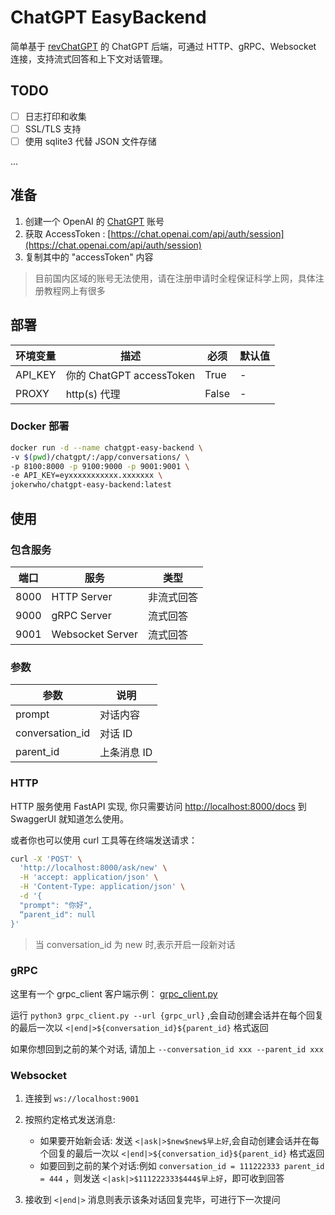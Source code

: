 # ChatGPT EasyBackend

简单基于 [revChatGPT](https://github.com/acheong08/ChatGPT) 的 ChatGPT 后端，可通过 HTTP、gRPC、Websocket 连接，支持流式回答和上下文对话管理。

## TODO

- [ ] 日志打印和收集
- [ ] SSL/TLS 支持
- [ ] 使用 sqlite3 代替 JSON 文件存储

...

## 准备

1. 创建一个 OpenAI 的 [ChatGPT](https://chat.openai.com/) 账号
2. 获取 AccessToken : [https://chat.openai.com/api/auth/session](https://chat.openai.com/api/auth/session)
3. 复制其中的 "accessToken" 内容

> 目前国内区域的账号无法使用，请在注册申请时全程保证科学上网，具体注册教程网上有很多

## 部署

| 环境变量 | 描述                     | 必须  | 默认值 |
| -------- | ------------------------ | ----- | ------ |
| API_KEY  | 你的 ChatGPT accessToken | True  | -      |
| PROXY    | http(s) 代理             | False | -      |

### Docker 部署

```sh
docker run -d --name chatgpt-easy-backend \
-v $(pwd)/chatgpt/:/app/conversations/ \
-p 8100:8000 -p 9100:9000 -p 9001:9001 \
-e API_KEY=eyxxxxxxxxxxx.xxxxxxx \
jokerwho/chatgpt-easy-backend:latest
```

## 使用

### 包含服务

| 端口 | 服务             | 类型       |
| ---- | ---------------- | ---------- |
| 8000 | HTTP Server      | 非流式回答 |
| 9000 | gRPC Server      | 流式回答   |
| 9001 | Websocket Server | 流式回答   |

### 参数

| 参数            | 说明        |
| --------------- | ----------- |
| prompt          | 对话内容    |
| conversation_id | 对话 ID     |
| parent_id       | 上条消息 ID |

### HTTP

HTTP 服务使用 FastAPI 实现, 你只需要访问 [http://localhost:8000/docs](http://localhost:8000/docs) 到 SwaggerUI 就知道怎么使用。

或者你也可以使用 curl 工具等在终端发送请求：

```sh
curl -X 'POST' \
  'http://localhost:8000/ask/new' \
  -H 'accept: application/json' \
  -H 'Content-Type: application/json' \
  -d '{
  "prompt": "你好",
  “parent_id": null
}'
```

> 当 conversation_id 为 new 时,表示开启一段新对话

### gRPC

这里有一个 grpc_client 客户端示例： [grpc_client.py](https://github.com/jokerwho/chatgpt-easy-backend/blob/main/grpc_client.py)

运行 `python3 grpc_client.py --url {grpc_url}` ,会自动创建会话并在每个回复的最后一次以 `<|end|>${conversation_id}${parent_id}` 格式返回

如果你想回到之前的某个对话, 请加上 `--conversation_id xxx --parent_id xxx`

### Websocket

1.  连接到 `ws://localhost:9001`
2.  按照约定格式发送消息:

    - 如果要开始新会话: 发送 `<|ask|>$new$new$早上好`,会自动创建会话并在每个回复的最后一次以 `<|end|>${conversation_id}${parent_id}` 格式返回
    - 如要回到之前的某个对话:例如 `conversation_id = 111222333 parent_id = 444` ，则发送 `<|ask|>$111222333$444$早上好`，即可收到回答

3.  接收到 `<|end|>` 消息则表示该条对话回复完毕，可进行下一次提问
